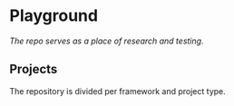 # Playground

_The repo serves as a place of research and testing._

## Projects

The repository is divided per framework and project type.


